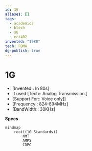 ```yaml
---
id: 1G
aliases: []
tags:
  - academics
  - btech
  - s8
  - ect402
invented: "1980"
tech: FDMA
dg-publish: true
---
```

# 1G 
- [Invented:: In 80s]
- It  used [Tech:: Analog Transmission.]
- [Support For:: Voice only]]
- [Frequency:: 824-894MHz]
- [BandWidth:: 30KHz]

**Specs**

```mermaid
mindmap
	root((1G Standards))
		NMT
		AMPS
		CDPC

```